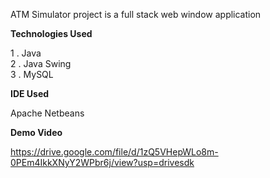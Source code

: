 ATM Simulator project is a full stack web window application  

**Technologies Used**  

1 . Java   
2 . Java Swing  
3 . MySQL  


**IDE Used**   

Apache Netbeans

  
**Demo Video**  

https://drive.google.com/file/d/1zQ5VHepWLo8m-0PEm4IkkXNyY2WPbr6j/view?usp=drivesdk
